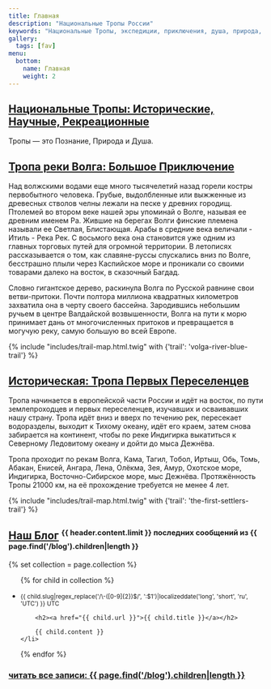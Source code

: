 ```yaml
---
title: Главная
description: "Национальные Тропы России"
keywords: "Национальные Тропы, экспедиции, приключения, душа, природа, дикая природа, исследования, образование, обучение"
gallery:
  tags: [fav]
menu:
  bottom:
    name: Главная
    weight: 2
---
```


## [Национальные Тропы: Исторические, Научные, Рекреационные](/ru/trails/)

Тропы — это Познание, Природа и Душа.


## [Тропа реки Волга: Большое Приключение](/ru/trails/volga-river-blue-trail/)

Над волжскими водами еще много тысячелетий назад горели костры первобытного человека. Грубые, выдолбленные или выжженные из древесных стволов челны лежали на песке у древних городищ. Птолемей во втором веке нашей эры упоминай о Волге, называя ее древним именем Ра. Жившие на берегах Волги финские племена называли ее Светлая, Блистающая. Арабы в средние века величали - Итиль - Река Рек. С восьмого века она становится уже одним из главных торговых путей для огромной территории. В летописях рассказывается о том, как славяне-руссы спускались вниз по Волге, бесстрашно плыли через Каспийское море и проникали со своими товарами далеко на восток, в сказочный Багдад.

Словно гигантское дерево, раскинула Волга по Русской равнине свои ветви-притоки. Почти полтора миллиона квадратных километров захватила она в черту своего бассейна. Зародившись небольшим ручьем в центре Валдайской возвышенности, Волга на пути к морю принимает дань от многочисленных притоков и превращается в могучую реку, самую большую во всей Европе.

{% include "includes/trail-map.html.twig" with {'trail': 'volga-river-blue-trail'} %}


## [Историческая: Тропа Первых Переселенцев](/ru/trails/the-first-settlers-trail/)

Тропа начинается в европейской части России и идёт на восток, по пути землепроходцев и первых переселенцев, изучавших и осваивавших нашу страну. Тропа идёт вниз и вверх по течению рек, пересекает водоразделы, выходит к Тихому океану, идёт его краем, затем снова забирается на континент, чтобы по реке Индигирка выкатиться к Северному Ледовитому океану и дойти до мыса Дежнёва.

Тропа проходит по рекам Волга, Кама, Тагил, Тобол, Иртыш, Обь, Томь, Абакан, Енисей, Ангара, Лена, Олёкма, Зея, Амур, Охотское море, Индигирка, Восточно-Сибирское море, мыс Дежнёва. Протяжённость Тропы 21000 км, на её прохождение требуется не менее 4 лет.

{% include "includes/trail-map.html.twig" with {'trail': 'the-first-settlers-trail'} %}


## [Наш Блог](/ru/blog/) <sup><small>{{ header.content.limit }} последних сообщений из {{ page.find('/blog').children|length }}</small></sup>

{% set collection = page.collection %}

<ul id="blogcontent">
{% for child in collection %}
	<li>	
		<p class="intro"><small>{{ child.slug|regex_replace('/\-([0-9]{2})$/', ':$1')|localizeddate('long', 'short', 'ru', 'UTC') }} UTC</small></p>

		<h2><a href="{{ child.url }}">{{ child.title }}</a></h2>

		{{ child.content }}
	</li>
{% endfor %}
</ul>

### [читать все записи: {{ page.find('/blog').children|length }}](/ru/blog/)